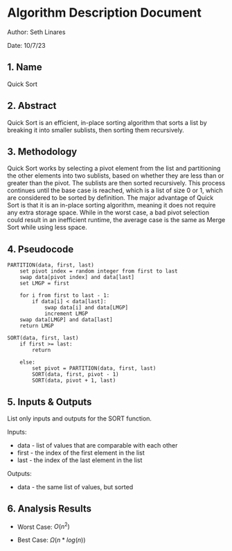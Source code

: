 # Algorithm Description Document

Author: Seth Linares

Date: 10/7/23 

## 1. Name

Quick Sort

## 2. Abstract
Quick Sort is an efficient, in-place sorting algorithm that sorts a list by breaking it into smaller sublists, then sorting them recursively.


## 3. Methodology
Quick Sort works by selecting a pivot element from the list and partitioning the other elements into two sublists, based on whether they are less than or greater than the pivot. The sublists are then sorted recursively. This process continues until the base case is reached, which is a list of size 0 or 1, which are considered to be sorted by definition. The major advantage of Quick Sort is that it is an in-place sorting algorithm, meaning it does not require any extra storage space. While in the worst case, a bad pivot selection could result in an inefficient runtime, the average case is the same as Merge Sort while using less space.


## 4. Pseudocode

```
PARTITION(data, first, last)
    set pivot index = random integer from first to last
    swap data[pivot index] and data[last]
    set LMGP = first

    for i from first to last - 1:
        if data[i] < data[last]:
            swap data[i] and data[LMGP]
            increment LMGP
    swap data[LMGP] and data[last]
    return LMGP

SORT(data, first, last)
    if first >= last:
        return

    else:
        set pivot = PARTITION(data, first, last)
        SORT(data, first, pivot - 1)
        SORT(data, pivot + 1, last)

```

## 5. Inputs & Outputs

List only inputs and outputs for the SORT function.

Inputs:
* data - list of values that are comparable with each other
* first - the index of the first element in the list
* last - the index of the last element in the list

Outputs:
* data - the same list of values, but sorted

## 6. Analysis Results

* Worst Case: $O(n^2)$

* Best Case: $\Omega(n*log(n))$

